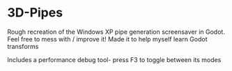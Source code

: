 # 3D-Pipes
 Rough recreation of the Windows XP pipe generation screensaver in Godot. Feel free to mess with / improve it! Made it to help myself learn Godot transforms

Includes a performance debug tool- press F3 to toggle between its modes
